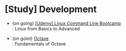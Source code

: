 # [Study] Development
- (on going) [[Udemy] Linux Command Line Bootcamp](https://github.com/EunByu1/Other_Studies/tree/main/Linux) <br>
  : Linux from Basics to Advanced

- (on goint) [Octave](https://github.com/EunByu1/Other_Studies/tree/main/Octave) <br>
  : Fundamentals of Octave
